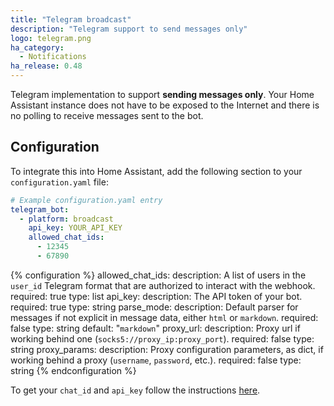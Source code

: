 ```yaml
---
title: "Telegram broadcast"
description: "Telegram support to send messages only"
logo: telegram.png
ha_category:
  - Notifications
ha_release: 0.48
---
```


Telegram implementation to support **sending messages only**. Your Home Assistant instance does not have to be exposed to the Internet and there is no polling to receive messages sent to the bot.

## Configuration

To integrate this into Home Assistant, add the following section to your `configuration.yaml` file:

```yaml
# Example configuration.yaml entry
telegram_bot:
  - platform: broadcast
    api_key: YOUR_API_KEY
    allowed_chat_ids:
      - 12345
      - 67890
```

{% configuration %}
allowed_chat_ids:
  description: A list of users in the `user_id` Telegram format that are authorized to interact with the webhook.
  required: true
  type: list
api_key:
  description: The API token of your bot.
  required: true
  type: string
parse_mode:
  description: Default parser for messages if not explicit in message data, either `html` or `markdown`.
  required: false
  type: string
  default: "`markdown`"
proxy_url:
  description: Proxy url if working behind one (`socks5://proxy_ip:proxy_port`).
  required: false
  type: string
proxy_params:
  description: Proxy configuration parameters, as dict, if working behind a proxy (`username`, `password`, etc.).
  required: false
  type: string
{% endconfiguration %}

To get your `chat_id` and `api_key` follow the instructions [here](/integrations/telegram).
